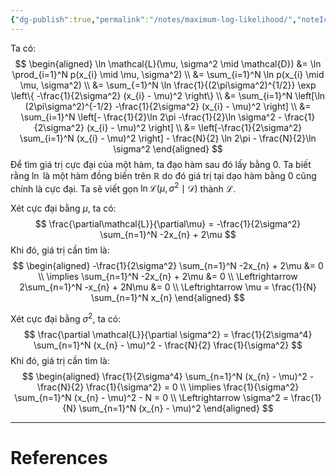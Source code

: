 ```yaml
---
{"dg-publish":true,"permalink":"/notes/maximum-log-likelihood/","noteIcon":"📝","created":"2024-08-02T10:46:38.348+07:00","updated":"2024-08-02T10:48:23.844+07:00"}
---
```



Ta có:
$$
\begin{aligned}
\ln \mathcal{L}(\mu, \sigma^2 \mid \mathcal{D}) &= \ln \prod_{i=1}^N p(x_{i} \mid \mu, \sigma^2) \\
&= \sum_{i=1}^N \ln p(x_{i} \mid \mu, \sigma^2) \\
&= \sum_{=1}^N \ln \frac{1}{(2\pi\sigma^2)^{1/2}} \exp \left\{ -\frac{1}{2\sigma^2} (x_{i} - \mu)^2 \right\} \\
&= \sum_{i=1}^N \left[\ln (2\pi\sigma^2)^{-1/2} -\frac{1}{2\sigma^2} (x_{i} - \mu)^2 \right] \\
&= \sum_{i=1}^N \left[- \frac{1}{2}\ln 2\pi -\frac{1}{2}\ln \sigma^2 - \frac{1}{2\sigma^2} (x_{i} - \mu)^2 \right] \\
&= \left[-\frac{1}{2\sigma^2} \sum_{i=1}^N (x_{i} - \mu)^2 \right] - \frac{N}{2} \ln 2\pi - \frac{N}{2}\ln \sigma^2
\end{aligned}
$$
Để tìm giá trị cực đại của một hàm, ta đạo hàm sau đó lấy bằng $0$. Ta biết rằng $\ln$ là một hàm đồng biến trên $\mathbb{R}$ do đó giá trị tại dạo hàm bằng $0$ cũng chính là cực đại. Ta sẽ viết gọn $\ln \mathcal{L}(\mu, \sigma^2 \mid \mathcal{D})$ thành $\mathcal{L}$.

Xét cực đại bằng $\mu$, ta có:
$$
\frac{\partial\mathcal{L}}{\partial\mu} = -\frac{1}{2\sigma^2} \sum_{n=1}^N -2x_{n} + 2\mu 
$$
Khi đó, giá trị cần tìm là:
$$
\begin{aligned}
-\frac{1}{2\sigma^2} \sum_{n=1}^N -2x_{n} + 2\mu &= 0 \\
\implies \sum_{n=1}^N -2x_{n} + 2\mu &= 0 \\
\Leftrightarrow 2\sum_{n=1}^N -x_{n} + 2N\mu &= 0 \\
\Leftrightarrow \mu = \frac{1}{N} \sum_{n=1}^N x_{n}
\end{aligned}
$$

Xét cực đại bằng $\sigma^2$, ta có:
$$
\frac{\partial \mathcal{L}}{\partial \sigma^2} = \frac{1}{2\sigma^4} \sum_{n=1}^N (x_{n} - \mu)^2 - \frac{N}{2} \frac{1}{\sigma^2}
$$
Khi đó, giá trị cần tìm là:
$$
\begin{aligned}
\frac{1}{2\sigma^4} \sum_{n=1}^N (x_{n} - \mu)^2 - \frac{N}{2} \frac{1}{\sigma^2} = 0 \\
\implies \frac{1}{\sigma^2} \sum_{n=1}^N (x_{n} - \mu)^2 - N = 0 \\
\Leftrightarrow \sigma^2 = \frac{1}{N} \sum_{n=1}^N (x_{n} - \mu)^2
\end{aligned}
$$

---
# References